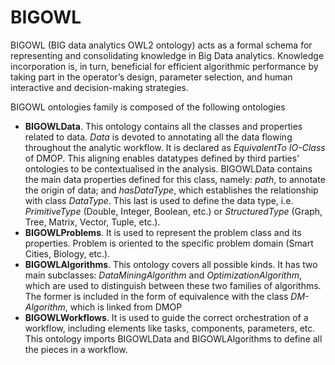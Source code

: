
# BIGOWL

BIGOWL (BIG data analytics OWL2 ontology) acts as a formal schema for representing and consolidating knowledge in Big Data analytics. Knowledge incorporation is, in turn, beneficial for efficient algorithmic performance by taking part in the operator’s design, parameter selection, and human interactive and decision-making strategies.

BIGOWL ontologies family is composed of the following ontologies

 - **BIGOWLData**. This ontology contains all the classes and properties related to data. _Data_ is devoted to annotating all the data flowing throughout the analytic workflow. It is declared as _EquivalentTo IO-Class_ of DMOP. This aligning enables datatypes defined by third parties’ ontologies to be contextualised in the analysis.  BIGOWLData contains the main data properties defined for this class, namely: _path_, to annotate the origin of data; and _hasDataType_, which establishes the relationship with class _DataType_. This last is used to define the data type, i.e. _PrimitiveType_ (Double, Integer, Boolean, etc.) or _StructuredType_ (Graph, Tree, Matrix, Vector, Tuple, etc.).
 - **BIGOWLProblems**. It is used to represent the problem class and its properties. Problem is oriented to the specific problem domain (Smart Cities, Biology, etc.).
 - **BIGOWLAlgorithms**. This ontology covers all possible kinds. It has two main subclasses: _DataMiningAlgorithm_ and _OptimizationAlgorithm_, which are used to distinguish between these two families of algorithms. The former is included in the form of equivalence with the class _DM-Algorithm_, which is linked from DMOP
 - **BIGOWLWorkflows**. It is used to guide the correct orchestration of a workflow, including elements like tasks, components, parameters, etc. This ontology imports BIGOWLData and BIGOWLAlgorithms to define all the pieces in a workflow.

